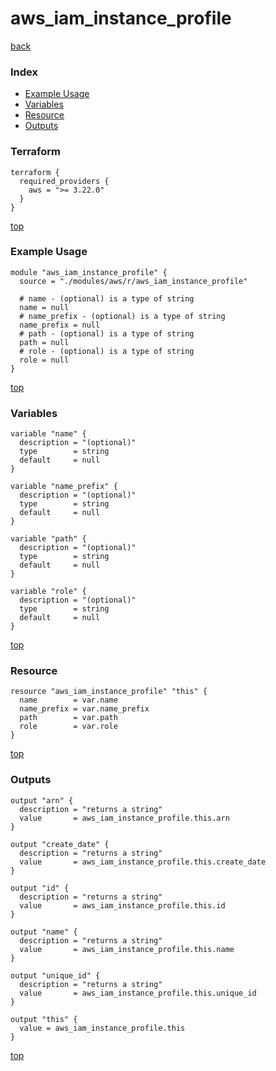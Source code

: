 # aws_iam_instance_profile
[back](../aws.md)
### Index
- [Example Usage](#example-usage)
- [Variables](#variables)
- [Resource](#resource)
- [Outputs](#outputs)
### Terraform
```hcl
terraform {
  required_providers {
    aws = ">= 3.22.0"
  }
}
```
[top](#index)
### Example Usage
```hcl
module "aws_iam_instance_profile" {
  source = "./modules/aws/r/aws_iam_instance_profile"

  # name - (optional) is a type of string
  name = null
  # name_prefix - (optional) is a type of string
  name_prefix = null
  # path - (optional) is a type of string
  path = null
  # role - (optional) is a type of string
  role = null
}
```
[top](#index)
### Variables
```hcl
variable "name" {
  description = "(optional)"
  type        = string
  default     = null
}

variable "name_prefix" {
  description = "(optional)"
  type        = string
  default     = null
}

variable "path" {
  description = "(optional)"
  type        = string
  default     = null
}

variable "role" {
  description = "(optional)"
  type        = string
  default     = null
}
```
[top](#index)

### Resource
```hcl
resource "aws_iam_instance_profile" "this" {
  name        = var.name
  name_prefix = var.name_prefix
  path        = var.path
  role        = var.role
}
```
[top](#index)
### Outputs
```hcl
output "arn" {
  description = "returns a string"
  value       = aws_iam_instance_profile.this.arn
}

output "create_date" {
  description = "returns a string"
  value       = aws_iam_instance_profile.this.create_date
}

output "id" {
  description = "returns a string"
  value       = aws_iam_instance_profile.this.id
}

output "name" {
  description = "returns a string"
  value       = aws_iam_instance_profile.this.name
}

output "unique_id" {
  description = "returns a string"
  value       = aws_iam_instance_profile.this.unique_id
}

output "this" {
  value = aws_iam_instance_profile.this
}
```
[top](#index)
